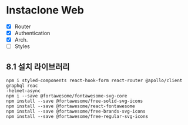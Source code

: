 # Instaclone Web

-   [x] Router
-   [x] Authentication
-   [x] Arch.
-   [ ] Styles

## 8.1 설치 라이브러리

```
npm i styled-components react-hook-form react-router @apollo/client graphql reac
-helmet-async
npm i --save @fortawesome/fontawesome-svg-core
npm install --save @fortawesome/free-solid-svg-icons
npm install --save @fortawesome/react-fontawesome
npm install --save @fortawesome/free-brands-svg-icons
npm install --save @fortawesome/free-regular-svg-icons
```
